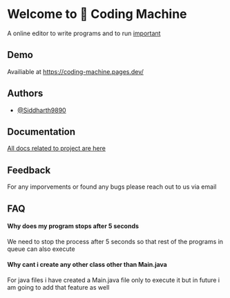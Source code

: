 
# Welcome to 👋 Coding Machine

A online editor to write programs and to run
[important](https://stackoverflow.com/questions/53939015/serverless-sqs-consumer-skips-messages)

## Demo

Availiable at https://coding-machine.pages.dev/


## Authors

- [@Siddharth9890](https://github.com/Siddharth9890)


## Documentation

[All docs related to project are here](https://theuniquecoder.hashnode.dev/coding-machine-a-online-editor-to-write-programs-and-to-run-it-part-1)


## Feedback

For any imporvements or found any bugs please reach out to us via email


## FAQ

#### Why does my program stops after 5 seconds

We need to stop the process after 5 seconds so that rest of the programs in queue can also execute

#### Why cant i create any other class other than Main.java

For java files i have created a Main.java file only to execute it but in future i am going to add that feature as well

